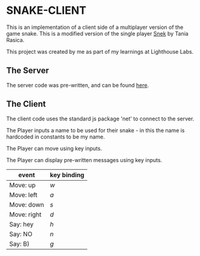 # SNAKE-CLIENT

This is an implementation of a client side of a multiplayer version of the game snake. This is a modified version of the single player [Snek](https://github.com/taniarascia/snek) by Tania Rasica.

This project was created by me as part of my learnings at Lighthouse Labs.

## The Server

The server code was pre-written, and can be found [here](https://github.com/lighthouse-labs/snek-multiplayer).

## The Client

The client code uses the standard js package 'net' to connect to the server.

The Player inputs a name to be used for their snake - in this the name is hardcoded in constants to be my name.

The Player can move using key inputs.

The Player can display pre-written messages using key inputs.

| event | key binding |
| -------| ------ |
| Move: up | _w_ |
| Move: left | _a_ |
| Move: down | _s_ |
| Move: right| _d_ |
| Say: hey | _h_ |
| Say: NO | _n_ |
| Say: B) | _g_ |
